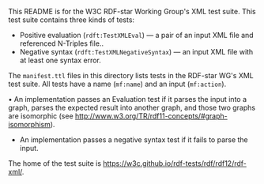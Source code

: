 This README is for the W3C RDF-star Working Group's XML test suite.
This test suite contains three kinds of tests:

*  Positive evaluation (`rdft:TestXMLEval`) — a pair of an input XML file and referenced N-Triples file..
*  Negative syntax (`rdft:TestXMLNegativeSyntax`) — an input XML file with at least one syntax error.

The `manifest.ttl` files in this directory lists tests in the RDF-star WG's XML test suite.
All tests have a name (`mf:name`) and an input (`mf:action`).

• An implementation passes an Evaluation test if it parses the input
  into a graph, parses the expected result into another graph, and
  those two graphs are isomorphic (see
  <http://www.w3.org/TR/rdf11-concepts/#graph-isomorphism>).
* An implementation passes a negative syntax test if it fails to parse the input.

The home of the test suite is <https://w3c.github.io/rdf-tests/rdf/rdf12/rdf-xml/>.
